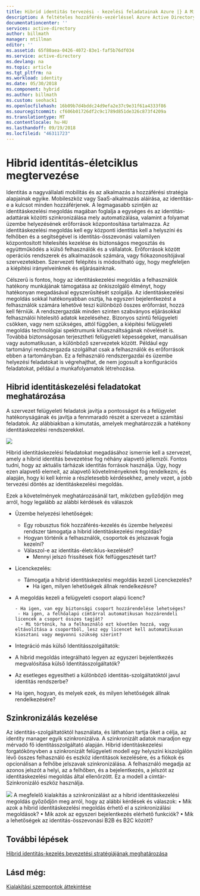 ```yaml
---
title: Hibrid identitás tervezési - kezelési feladatainak Azure |} A Microsoft Docs
description: A feltételes hozzáférés-vezérléssel Azure Active Directory ellenőrzi a meghatározott feltételek, válassza ki, amikor a felhasználó hitelesítése és engedélyezése az alkalmazáshoz való hozzáférés előtt. Ha ezek a feltételek teljesülnek, a felhasználó hitelesítése és hozzáférhessen az alkalmazáshoz.
documentationcenter: ''
services: active-directory
author: billmath
manager: mtillman
editor: ''
ms.assetid: 65f80aea-0426-4072-83e1-faf5b76df034
ms.service: active-directory
ms.devlang: na
ms.topic: article
ms.tgt_pltfrm: na
ms.workload: identity
ms.date: 05/30/2018
ms.component: hybrid
ms.author: billmath
ms.custom: seohack1
ms.openlocfilehash: 16b09b7d4bddc24d9efa2e37c9e31f61a4333f86
ms.sourcegitcommit: cf606b01726df2c9c1789d851de326c873f4209a
ms.translationtype: MT
ms.contentlocale: hu-HU
ms.lasthandoff: 09/19/2018
ms.locfileid: "46311723"
---
```

# <a name="plan-for-hybrid-identity-lifecycle"></a>Hibrid identitás-életciklus megtervezése
Identitás a nagyvállalati mobilitás és az alkalmazás a hozzáférési stratégia alapjainak egyike. Mobileszköz vagy SaaS-alkalmazás aláírása, az identitás-e a kulcsot minden hozzáférjenek. A legmagasabb szintjén az identitáskezelési megoldás magában foglalja a egységes és az identitás-adattárak közötti szinkronizálása mely automatizálása, valamint a folyamat üzembe helyezésének erőforrások központosítása tartalmazza. Az identitáskezelési megoldás kell egy központi identitás kell a helyszíni és felhőben és a segítségével is identitás-összevonási valamilyen központosított hitelesítés kezelése és biztonságos megosztás és együttműködés a külső felhasználók és a vállalatok. Erőforrások között operációs rendszerek és alkalmazások számára, vagy fiókazonosítójával szervezetekben. Szervezeti felépítés is módosítható úgy, hogy megfeleljen a kiépítési irányelveinknek és eljárásainknak.

Célszerű is fontos, hogy az identitáskezelési megoldás a felhasználók hatékony munkájának támogatása az önkiszolgáló élményt, hogy hatékonyan megadásával egyszerűsítését szolgálja. Az identitáskezelési megoldás sokkal hatékonyabban osztja, ha egyszeri bejelentkezést a felhasználók számára lehetővé teszi különböző összes erőforrást, hozzá kell férniük. A rendszergazdák minden szinten szabványos eljárásokkal felhasználói hitelesítő adatok kezeléséhez. Bizonyos szintű felügyeleti csökken, vagy nem szükséges, attól függően, a kiépítési felügyeleti megoldás technológiai spektrumunk kihasználtságának növelését is. Továbbá biztonságosan terjesztheti felügyeleti képességeket, manuálisan vagy automatikusan, a különböző szervezetek között. Például egy tartományi rendszergazda szolgálhat csak a felhasználók és erőforrások ebben a tartományban. Ez a felhasználó rendszergazdai és üzembe helyezési feladatokat is végrehajthat, de nem jogosult a konfigurációs feladatokat, például a munkafolyamatok létrehozása.

## <a name="determine-hybrid-identity-management-tasks"></a>Hibrid identitáskezelési feladatokat meghatározása
A szervezet felügyeleti feladatok javítja a pontosságot és a felügyelet hatékonyságának és javítja a fennmaradó részét a szervezet a számítási feladatok. Az alábbiakban a kimutatás, amelyek meghatározzák a hatékony identitáskezelési rendszerekkel.

 ![](./media/plan-hybrid-identity-design-considerations/Identity_management_considerations.png)

Hibrid identitáskezelési feladatokat megadásához ismernie kell a szervezet, amely a hibrid identitás bevezetése fog néhány alapvető jellemzői. Fontos tudni, hogy az aktuális tárházak identitás források használja. Úgy, hogy ezen alapvető elemeit, az alapvető követelményeknek fog rendelkezni, és alapján, hogy ki kell kérnie a részletesebb kérdésekhez, amely vezet, a jobb tervezési döntés az identitáskezelési megoldás.  

Ezek a követelmények meghatározásánál tart, miközben győződjön meg arról, hogy legalább az alábbi kérdések és válaszok

* Üzembe helyezési lehetőségek: 
  
  * Egy robusztus fiók hozzáférés-kezelés és üzembe helyezési rendszer támogatja a hibrid identitáskezelési megoldás?
  * Hogyan történik a felhasználók, csoportok és jelszavak fogja kezelni?
  * Válaszol-e az identitás-életciklus-kezelését? 
    * Mennyi jelszó frissítések fiók felfüggesztését tart?
* Licenckezelés: 
  
  * Támogatja a hibrid identitáskezelési megoldás kezeli Licenckezelés?
    * Ha igen, milyen lehetőségek állnak rendelkezésre?
* A megoldás kezeli a felügyeleti csoport alapú licenc? 
  
      - Ha igen, van egy biztonsági csoport hozzárendelése lehetséges? 
       - Ha igen, a felhőalapú címtárral automatikusan hozzárendeli licencek a csoport összes tagját? 
        - Mi történik, ha a felhasználó ezt követően hozzá, vagy eltávolítása a csoportból, lesz egy licencet kell automatikusan kiosztani vagy megvonni szükség szerint? 
* Integráció más külső Identitásszolgáltatók:
* A hibrid megoldás integrálható legyen az egyszeri bejelentkezés megvalósítása külső Identitásszolgáltatók?
* Az esetleges egyesítheti a különböző identitás-szolgáltatóktól javul identitás rendszerbe?
* Ha igen, hogyan, és melyek ezek, és milyen lehetőségek állnak rendelkezésére?

## <a name="synchronization-management"></a>Szinkronizálás kezelése
Az identitás-szolgáltatóktól használata, és láthatóan tartja őket a célja, az identity manager egyik szinkronizálva. A szinkronizált adatok maradjon egy mérvadó fő identitásszolgáltató alapján. Hibrid identitáskezelési forgatókönyvben a szinkronizált felügyeleti modell egy helyszíni kiszolgálón lévő összes felhasználó és eszköz identitások kezelésére, és a fiókok és opcionálisan a felhőbe jelszavak szinkronizálása. A felhasználó megadja az azonos jelszót a helyi, az a felhőben, és a bejelentkezés, a jelszót az identitáskezelési megoldás által ellenőrzött. Ez a modell a címtár-Szinkronizáló eszköz használja.

![](./media/plan-hybrid-identity-design-considerations/Directory_synchronization.png) A megfelelő kialakítás a szinkronizálást az a hibrid identitáskezelési megoldás győződjön meg arról, hogy az alábbi kérdések és válaszok: • Mik azok a hibrid identitáskezelési megoldás érhető el a szinkronizálási megoldások?
• Mik azok az egyszeri bejelentkezés elérhető funkciók?
• Mik a lehetőségek az identitás-összevonási B2B és B2C között?

## <a name="next-steps"></a>További lépések
[Hibrid identitás-kezelés bevezetési stratégiájának meghatározása](plan-hybrid-identity-design-considerations-lifecycle-adoption-strategy.md)

## <a name="see-also"></a>Lásd még:
[Kialakítási szempontok áttekintése](plan-hybrid-identity-design-considerations-overview.md)

